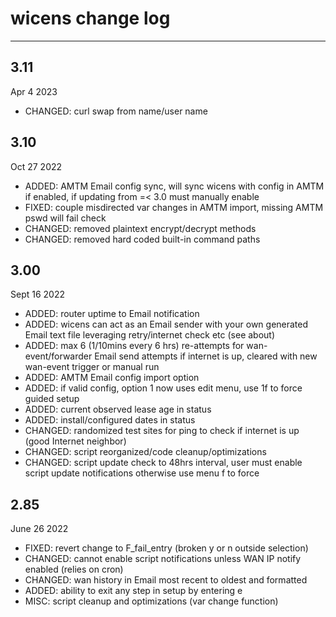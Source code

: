 # wicens change log
-----------------
## 3.11
Apr 4 2023
* CHANGED: curl swap from name/user name
## 3.10
Oct 27 2022
* ADDED: AMTM Email config sync, will sync wicens with config in AMTM if enabled, if updating from =< 3.0 must manually enable
* FIXED: couple misdirected var changes in AMTM import, missing AMTM pswd will fail check
* CHANGED: removed plaintext encrypt/decrypt methods
* CHANGED: removed hard coded built-in command paths
## 3.00
Sept 16 2022
* ADDED: router uptime to Email notification
* ADDED: wicens can act as an Email sender with your own generated Email text file leveraging retry/internet check etc (see about)
* ADDED: max 6 (1/10mins every 6 hrs) re-attempts for wan-event/forwarder Email send attempts if internet is up, cleared with new wan-event trigger or manual run
* ADDED: AMTM Email config import option
* ADDED: if valid config, option 1 now uses edit menu, use 1f to force guided setup
* ADDED: current observed lease age in status
* ADDED: install/configured dates in status
* CHANGED: randomized test sites for ping to check if internet is up (good Internet neighbor)
* CHANGED: script reorganized/code cleanup/optimizations
* CHANGED: script update check to 48hrs interval, user must enable script update notifications otherwise use menu f to force
## 2.85
June 26 2022
* FIXED: revert change to F_fail_entry (broken y or n outside selection)
* CHANGED: cannot enable script notifications unless WAN IP notify enabled (relies on cron)
* CHANGED: wan history in Email most recent to oldest and formatted
* ADDED: ability to exit any step in setup by entering e 
* MISC: script cleanup and optimizations (var change function)
